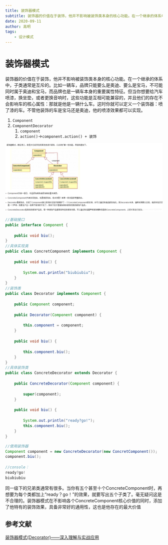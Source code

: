 ```yaml
---
title: 装饰器模式
subtitle: 装饰器的价值在于装饰，他并不影响被装饰类本身的核心功能。在一个继承的体系中，子类通常是互斥的。比如一辆车，品牌只能要么是奥迪、要么是宝马，不可能同时属于奥迪和宝马，而品牌也是一辆车本身的重要属性特征。但当你想要给汽车喷漆，换坐垫，或者更换音响时，这些功能是互相可能兼容的，并且他们的存在不会影响车的核心属性：那就是他是一辆什么车。这时你就可以定义一个装饰器：喷了漆的车。不管他装饰的车是宝马还是奥迪，他的喷漆效果都可以实现
date: 2020-09-11
author: 高明
tags:
	- 设计模式
---
```




# 装饰器模式

装饰器的价值在于装饰，他并不影响被装饰类本身的核心功能。在一个继承的体系中，子类通常是互斥的。比如一辆车，品牌只能要么是奥迪、要么是宝马，不可能同时属于奥迪和宝马，而品牌也是一辆车本身的重要属性特征。但当你想要给汽车喷漆，换坐垫，或者更换音响时，这些功能是互相可能兼容的，并且他们的存在不会影响车的核心属性：那就是他是一辆什么车。这时你就可以定义一个装饰器：喷了漆的车。不管他装饰的车是宝马还是奥迪，他的喷漆效果都可以实现。

1. `Component`
2. `ComponentDecorator`
   1. `component`
   2. `action()`->`component.action() + 装饰`

![img](装饰器模式/watermark,type_ZmFuZ3poZW5naGVpdGk,shadow_10,text_aHR0cHM6Ly9ibG9nLmNzZG4ubmV0L3UwMTAyOTU3MzU=,size_16,color_FFFFFF,t_70.png)

```java
//基础接口
public interface Component {
    
    public void biu();
}
//具体实现类
public class ConcretComponent implements Component {
 
    public void biu() {
        
        System.out.println("biubiubiu");
    }
}
//装饰类
public class Decorator implements Component {
 
    public Component component;
    
    public Decorator(Component component) {
        
        this.component = component;
    }
    
    public void biu() {
        
        this.component.biu();
    }
}
//具体装饰类
public class ConcreteDecorator extends Decorator {
 
    public ConcreteDecorator(Component component) {
 
        super(component);
    }
 
    public void biu() {
        
        System.out.println("ready?go!");
        this.component.biu();
    }
}
```

```java
//使用装饰器
Component component = new ConcreteDecorator(new ConcretComponent());
component.biu();
 
//console：
ready?go!
biubiubiu
```

同一级下的兄弟类通常有很多。当你有五个甚至十个ConcreteComponent时，再想要为每个类都加上“ready？go！”的效果，就要写出五个子类了。毫无疑问这是不合理的。装饰器模式在不影响各个ConcreteComponent核心价值的同时，添加了他特有的装饰效果，具备非常好的通用性，这也是他存在的最大价值

## 参考文献

[装饰器模式(Decorator)——深入理解与实战应用](https://www.cnblogs.com/jzb-blog/p/6717349.html)





